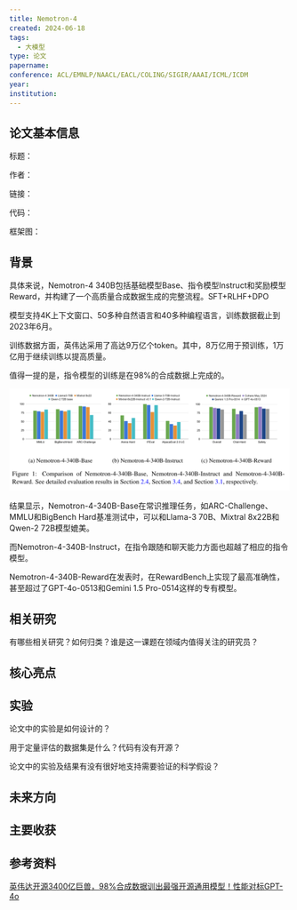```yaml
---
title: Nemotron-4
created: 2024-06-18
tags:
  - 大模型
type: 论文
papername: 
conference: ACL/EMNLP/NAACL/EACL/COLING/SIGIR/AAAI/ICML/ICDM
year: 
institution:
---
```


## 论文基本信息

标题：

作者：

链接：

代码：

框架图：


## 背景

具体来说，Nemotron-4 340B包括基础模型Base、指令模型Instruct和奖励模型Reward，并构建了一个高质量合成数据生成的完整流程。SFT+RLHF+DPO

模型支持4K上下文窗口、50多种自然语言和40多种编程语言，训练数据截止到2023年6月。

训练数据方面，英伟达采用了高达9万亿个token。其中，8万亿用于预训练，1万亿用于继续训练以提高质量。

值得一提的是，指令模型的训练是在98%的合成数据上完成的。

![](img/Pasted%20image%2020240618200812.png)

结果显示，Nemotron-4-340B-Base在常识推理任务，如ARC-Challenge、MMLU和BigBench Hard基准测试中，可以和Llama-3 70B、Mixtral 8x22B和Qwen-2 72B模型媲美。

而Nemotron-4-340B-Instruct，在指令跟随和聊天能力方面也超越了相应的指令模型。

Nemotron-4-340B-Reward在发表时，在RewardBench上实现了最高准确性，甚至超过了GPT-4o-0513和Gemini 1.5 Pro-0514这样的专有模型。




## 相关研究
有哪些相关研究？如何归类？谁是这一课题在领域内值得关注的研究员？



## 核心亮点



## 实验
论文中的实验是如何设计的？

用于定量评估的数据集是什么？代码有没有开源？

论文中的实验及结果有没有很好地支持需要验证的科学假设？



## 未来方向



## 主要收获


## 参考资料

[英伟达开源3400亿巨兽，98%合成数据训出最强开源通用模型！性能对标GPT-4o](https://mp.weixin.qq.com/s/Q3CxTWPR1-_GEBbuOTcTjA)

